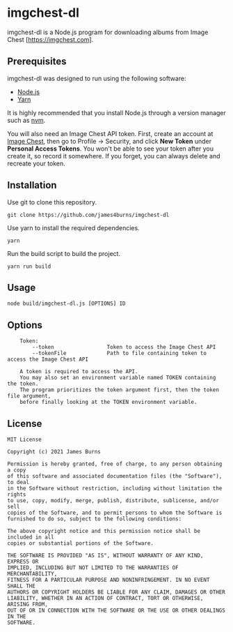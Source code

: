 # imgchest-dl

imgchest-dl is a Node.js program for downloading albums from Image Chest [https://imgchest.com].

## Prerequisites

imgchest-dl was designed to run using the following software:

- [Node.js](https://github.com/nodejs/node)
- [Yarn](https://github.com/yarnpkg/yarn)

It is highly recommended that you install Node.js through a version manager such as [nvm](https://github.com/nvm-sh/nvm).

You will also need an Image Chest API token. First, create an account at [Image Chest](https://imgchest.com), then go to Profile -> Security, and click **New Token** under **Personal Access Tokens**. You won't be able to see your token after you create it, so record it somewhere. If you forget, you can always delete and recreate your token.

## Installation

Use git to clone this repository.

```
git clone https://github.com/james4burns/imgchest-dl
```

Use yarn to install the required dependencies.

```
yarn
```

Run the build script to build the project.

```
yarn run build
```

## Usage

```
node build/imgchest-dl.js [OPTIONS] ID
```

## Options

```
    Token:
        --token                 Token to access the Image Chest API
        --tokenFile             Path to file containing token to access the Image Chest API

    A token is required to access the API.
    You may also set an environment variable named TOKEN containing the token.
    The program prioritizes the token argument first, then the token file argument,
    before finally looking at the TOKEN environment variable.
```

## License

```
MIT License

Copyright (c) 2021 James Burns

Permission is hereby granted, free of charge, to any person obtaining a copy
of this software and associated documentation files (the "Software"), to deal
in the Software without restriction, including without limitation the rights
to use, copy, modify, merge, publish, distribute, sublicense, and/or sell
copies of the Software, and to permit persons to whom the Software is
furnished to do so, subject to the following conditions:

The above copyright notice and this permission notice shall be included in all
copies or substantial portions of the Software.

THE SOFTWARE IS PROVIDED "AS IS", WITHOUT WARRANTY OF ANY KIND, EXPRESS OR
IMPLIED, INCLUDING BUT NOT LIMITED TO THE WARRANTIES OF MERCHANTABILITY,
FITNESS FOR A PARTICULAR PURPOSE AND NONINFRINGEMENT. IN NO EVENT SHALL THE
AUTHORS OR COPYRIGHT HOLDERS BE LIABLE FOR ANY CLAIM, DAMAGES OR OTHER
LIABILITY, WHETHER IN AN ACTION OF CONTRACT, TORT OR OTHERWISE, ARISING FROM,
OUT OF OR IN CONNECTION WITH THE SOFTWARE OR THE USE OR OTHER DEALINGS IN THE
SOFTWARE.
```

